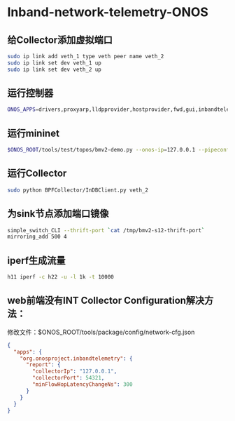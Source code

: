 # Inband-network-telemetry-ONOS

## 给Collector添加虚拟端口
```bash
sudo ip link add veth_1 type veth peer name veth_2 
sudo ip link set dev veth_1 up 
sudo ip link set dev veth_2 up 
```
## 运行控制器
```bash
ONOS_APPS=drivers,proxyarp,lldpprovider,hostprovider,fwd,gui,inbandtelemetry,bmv2 bazel run onos-local -- clean
```

## 运行mininet
```bash
$ONOS_ROOT/tools/test/topos/bmv2-demo.py --onos-ip=127.0.0.1 --pipeconf-id=org.onosproject.pipelines.int
```

## 运行Collector
```bash
sudo python BPFCollector/InDBClient.py veth_2
```

## 为sink节点添加端口镜像
```bash
simple_switch_CLI --thrift-port `cat /tmp/bmv2-s12-thrift-port`
mirroring_add 500 4
```

## iperf生成流量
```bash
h11 iperf -c h22 -u -l 1k -t 10000
```

## web前端没有INT Collector Configuration解决方法：

修改文件：$ONOS_ROOT/tools/package/config/network-cfg.json
```json
{
  "apps": {
    "org.onosproject.inbandtelemetry": {
      "report": {
        "collectorIp": "127.0.0.1",
        "collectorPort": 54321,
        "minFlowHopLatencyChangeNs": 300
      }
    }
  }
}
```
